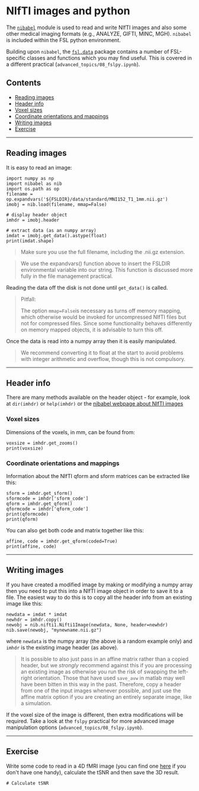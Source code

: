 # NIfTI images and python

The [`nibabel`](http://nipy.org/nibabel/) module is used to read and write NIfTI
images and also some other medical imaging formats (e.g., ANALYZE, GIFTI,
MINC, MGH).  `nibabel` is included within the FSL python environment.


Building upon `nibabel`, the
[`fsl.data`](https://users.fmrib.ox.ac.uk/~paulmc/fsleyes/fslpy/latest/fsl.data.html#module-fsl.data)
package contains a number of FSL-specific classes and functions which you may
find useful. This is covered in a different practical
(`advanced_topics/08_fslpy.ipynb`).


## Contents

* [Reading images](#reading-images)
* [Header info](#header-info)
 * [Voxel sizes](#voxel-sizes)
 * [Coordinate orientations and mappings](#orientation-info)
* [Writing images](#writing-images)
* [Exercise](#exercise)

---

<a class="anchor" id="reading-images"></a>
## Reading images

It is easy to read an image:

```
import numpy as np
import nibabel as nib
import os.path as op
filename =  op.expandvars('${FSLDIR}/data/standard/MNI152_T1_1mm.nii.gz')
imobj = nib.load(filename, mmap=False)

# display header object
imhdr = imobj.header

# extract data (as an numpy array)
imdat = imobj.get_data().astype(float)
print(imdat.shape)
```

> Make sure you use the full filename, including the .nii.gz extension.


> We use the expandvars() function above to insert the FSLDIR
> environmental variable into our string. This function is
> discussed more fully in the file management practical.

Reading the data off the disk is not done until `get_data()` is called.

> Pitfall:
>
> The option `mmap=False`is necessary as turns off memory mapping,
> which otherwise would be invoked for uncompressed NIfTI files but not for
> compressed files. Since some functionality behaves differently on memory
> mapped objects, it is advisable to turn this off.

Once the data is read into a numpy array then it is easily manipulated.

> We recommend converting it to float at the start to avoid problems with
> integer arithmetic and overflow, though this is not compulsory.

---

<a class="anchor" id="header-info"></a>
## Header info

There are many methods available on the header object - for example, look at
`dir(imhdr)` or `help(imhdr)` or the [nibabel webpage about NIfTI
images](http://nipy.org/nibabel/nifti_images.html)

<a class="anchor" id="voxel-sizes"></a>
### Voxel sizes

Dimensions of the voxels, in mm, can be found from:

```
voxsize = imhdr.get_zooms()
print(voxsize)
```

<a class="anchor" id="orientation-info"></a>
### Coordinate orientations and mappings

Information about the NIfTI qform and sform matrices can be extracted like this:

```
sform = imhdr.get_sform()
sformcode = imhdr['sform_code']
qform = imhdr.get_qform()
qformcode = imhdr['qform_code']
print(qformcode)
print(qform)
```

You can also get both code and matrix together like this:
```
affine, code = imhdr.get_qform(coded=True)
print(affine, code)
```


---

<a class="anchor" id="writing-images"></a>
## Writing images

If you have created a modified image by making or modifying a numpy array then
you need to put this into a NIfTI image object in order to save it to a file.
The easiest way to do this is to copy all the header info from an existing
image like this:

```
newdata = imdat * imdat
newhdr = imhdr.copy()
newobj = nib.nifti1.Nifti1Image(newdata, None, header=newhdr)
nib.save(newobj, "mynewname.nii.gz")
```

where `newdata` is the numpy array (the above is a random example only) and
`imhdr` is the existing image header (as above).

> It is possible to also just pass in an affine matrix rather than a
> copied header, but we *strongly* recommend against this if you are
> processing an existing image as otherwise you run the risk of
> swapping the left-right orientation.  Those that have used
> `save_avw` in matlab may well have been bitten in this way in the
> past.  Therefore, copy a header from one of the input images
> whenever possible, and just use the affine matrix option if you are
> creating an entirely separate image, like a simulation.

If the voxel size of the image is different, then extra modifications will be
required.  Take a look at the `fslpy` practical for more advanced image
manipulation options (`advanced_topics/08_fslpy.ipynb`).

---


<a class="anchor" id="exercises"></a>
## Exercise


Write some code to read in a 4D fMRI image (you can find one
[here](http://www.fmrib.ox.ac.uk/~mark/files/av.nii.gz) if you don't have one
handy), calculate the tSNR and then save the 3D result.

```
# Calculate tSNR
```
